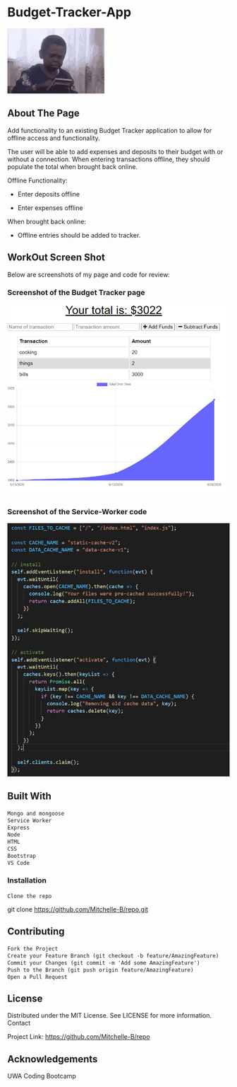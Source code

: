 # Budget-Tracker-App

![Gif](images/budget.gif)

## About The Page ## 

Add functionality to an existing Budget Tracker application to allow for offline access and functionality.

The user will be able to add expenses and deposits to their budget with or without a connection. When entering transactions offline, they should populate the total when brought back online.

Offline Functionality:

  * Enter deposits offline

  * Enter expenses offline

When brought back online:

  * Offline entries should be added to tracker.

## WorkOut Screen Shot ##

Below are screenshots of my page and code for review:

### Screenshot of the Budget Tracker page ###

![Screenshot of the website](images/budget.PNG)

### Screenshot of the Service-Worker code ###

![Screenshot of the Service-Worker Code](images/serviceworker.PNG)

## Built With ##

    Mongo and mongoose
    Service Worker
    Express
    Node
    HTML 
    CSS 
    Bootstrap
    VS Code


### Installation ###

    Clone the repo

git clone https://github.com/Mitchelle-B/repo.git

## Contributing ##

    Fork the Project
    Create your Feature Branch (git checkout -b feature/AmazingFeature)
    Commit your Changes (git commit -m 'Add some AmazingFeature')
    Push to the Branch (git push origin feature/AmazingFeature)
    Open a Pull Request

## License ##

Distributed under the MIT License. See LICENSE for more information.
Contact

Project Link: https://github.com/Mitchelle-B/repo

## Acknowledgements ##

UWA Coding Bootcamp 